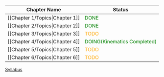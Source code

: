 

| Chapter Name                    | Status                                                       |
| ------------------------------- | ------------------------------------------------------------ |
| [[Chapter 1/Topics\|Chapter 1]] | <font style="color:green">DONE</font>                        |
| [[Chapter 2/Topics\|Chapter 2]] | <font style="color:green">DONE</font>                        |
| [[Chapter 3/Topics\|Chapter 3]] | <font style="color:orange">TODO</font>                       |
| [[Chapter 4/Topics\|Chapter 4]] | <font style="color:green">DOING(Kinematics Completed)</font> |
| [[Chapter 5/Topics\|Chapter 5]] | <font style="color:orange">TODO</font>                       |
| [[Chapter 6/Topics\|Chapter 6]] | <font style="color:orange">TODO</font>                       |

[Syllabus](https://drive.google.com/drive/u/0/folders/1VnLYdYMj5szc1HvMC2Iw9OKI2FyXr0wH)
